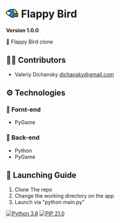 # <img align="bottom" alt="Flappy Bird Icon" width="34px" src="./assets/icon.png" /> Flappy Bird

**Version 1.0.0**

📃 Flappy Bird clone

## 👨‍💻 Contributors

- Valeriy Dichansky <dichansky@gmail.com>

## ⚙ Technologies

### 💅 Fornt-end

- PyGame

### 🧠 Back-end

- Python
- PyGame

## 🚀 Launching Guide

1.  Clone The repo
2.  Change the working directory on the app
3.  Launch via "python main.py"

[![Python 3.8](https://img.shields.io/badge/python-3.8-blue.svg)](https://www.python.org/downloads/release/python-360/) [![PIP 21.0](https://img.shields.io/badge/pip-21.0-blue.svg)](https://www.pip.org/downloads/release/python-360/)
